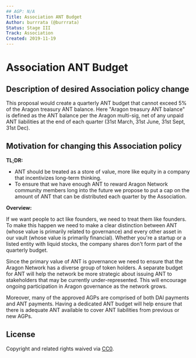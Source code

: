 ```yaml
---
## AGP: N/A
Title: Association ANT Budget
Author: burrrata (@burrrata)
Status: Stage III
Track: Association
Created: 2019-11-19
---
```


# Association ANT Budget

## Description of desired Association policy change

This proposal would create a quarterly ANT budget that cannot exceed 5% of the Aragon treasury ANT balance. Here "Aragon treasury ANT balance" is defined as the ANT balance per the Aragon multi-sig, net of any unpaid ANT liabilities at the end of each quarter (31st March, 31st June, 31st Sept, 31st Dec). 

## Motivation for changing this Association policy

**TL;DR:**

- ANT should be treated as a store of value, more like equity in a company that incentivizes long-term thinking.
- To ensure that we have enough ANT to reward Aragon Network community members long into the future we propose to put a cap on the amount of ANT that can be distributed each quarter by the Association.

**Overview:**

If we want people to act like founders, we need to treat them like founders. To make this happen we need to make a clear distinction between ANT (whose value is primarily related to governance) and every other asset in our vault (whose value is primarily financial). Whether you're a startup or a listed entity with liquid stocks, the company shares don't form part of the quarterly budget.

Since the primary value of ANT is governance we need to ensure that the Aragon Network has a diverse group of token holders. A separate budget for ANT will help the network be more strategic about issuing ANT to stakeholders that may be currently under-represented. This will encourage ongoing participation in Aragon governance as the network grows. 

Moreover, many of the approved AGPs are comprised of both DAI payments and ANT payments. Having a dedicated ANT budget will help ensure that there is adequate ANT available to cover ANT liabilities from previous or new AGPs. 

## License

Copyright and related rights waived via [CC0](https://creativecommons.org/publicdomain/zero/1.0/).
